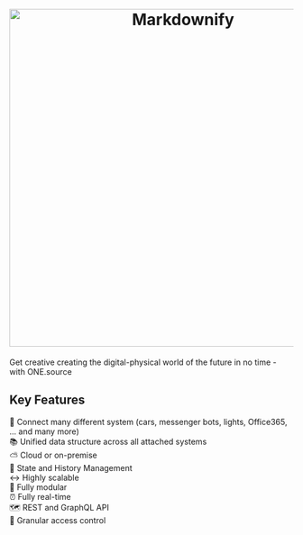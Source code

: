 <h1 align="center">
  <br>
  <a href="https://1src.tech"><img src="https://github.com/janhaa/one/blob/main/2_Logo%20Design%20Handout.png?raw=true" alt="Markdownify" width="600"></a>
</h1>

Get creative creating the digital-physical world of the future in no time - with ONE.source

## Key Features

:bricks: Connect many different system (cars, messenger bots, lights, Office365, ... and many more)  
:books:  Unified data structure across all attached systems  
:partly_sunny: Cloud or on-premise  
:bookmark_tabs: State and History Management  
:left_right_arrow: Highly scalable  
:electric_plug: Fully modular  
:alarm_clock: Fully real-time  
:world_map:  REST and GraphQL API  
:door: Granular access control  
